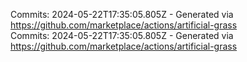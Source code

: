 Commits: 2024-05-22T17:35:05.805Z - Generated via https://github.com/marketplace/actions/artificial-grass
<br>
Commits: 2024-05-22T17:35:05.805Z - Generated via https://github.com/marketplace/actions/artificial-grass
<br>
